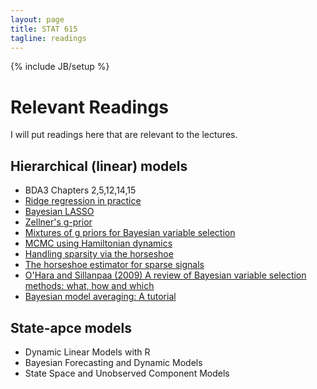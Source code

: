 ```yaml
---
layout: page
title: STAT 615
tagline: readings
---
```

{% include JB/setup %}

# Relevant Readings

I will put readings here that are relevant to the lectures.

## Hierarchical (linear) models

- BDA3 Chapters 2,5,12,14,15
- [Ridge regression in practice](http://www.tandfonline.com/doi/abs/10.1080/00031305.1975.10479105)
- [Bayesian LASSO](http://www.stat.ufl.edu/~casella/Papers/Lasso.pdf)
- [Zellner's g-prior](http://www.jstor.org/stable/2348164)
- [Mixtures of g priors for Bayesian variable selection](http://amstat.tandfonline.com/doi/abs/10.1198/016214507000001337)
- [MCMC using Hamiltonian dynamics](http://www.cs.toronto.edu/~radford/ftp/ham-mcmc.pdf)
- [Handling sparsity via the horseshoe](http://machinelearning.wustl.edu/mlpapers/paper_files/AISTATS09_CarvalhoPS.pdf)
- [The horseshoe estimator for sparse signals](http://biomet.oxfordjournals.org/content/early/2010/04/28/biomet.asq017.abstract)
- [O'Hara and Sillanpaa (2009) A review of Bayesian variable selection methods: what, how and which](http://projecteuclid.org/euclid.ba/1340370391)
- [Bayesian model averaging: A tutorial](http://www.jstor.org/stable/2676803)

## State-apce models

- Dynamic Linear Models with R
- Bayesian Forecasting and Dynamic Models
- State Space and Unobserved Component Models
